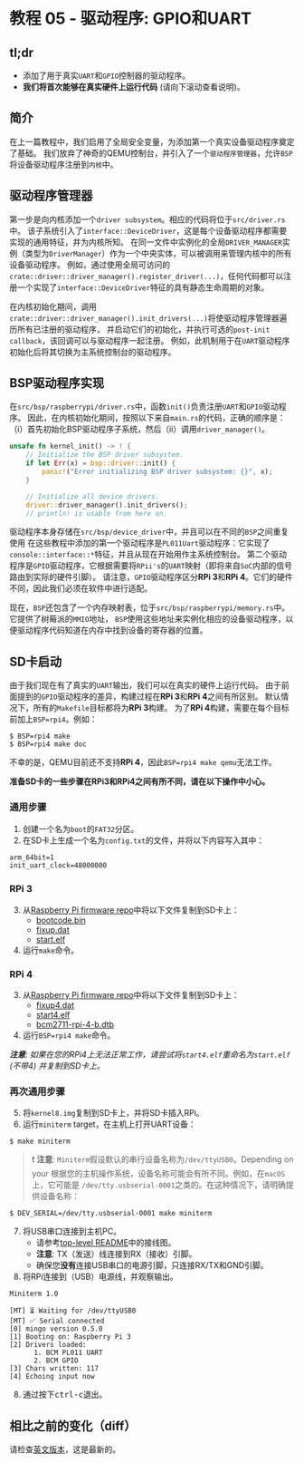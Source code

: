 # 教程 05 - 驱动程序: GPIO和UART

## tl;dr

- 添加了用于真实`UART`和`GPIO`控制器的驱动程序。
- **我们将首次能够在真实硬件上运行代码** (请向下滚动查看说明)。

## 简介

在上一篇教程中，我们启用了全局安全变量，为添加第一个真实设备驱动程序奠定了基础。
我们放弃了神奇的QEMU控制台，并引入了一个`驱动程序管理器`，允许`BSP`将设备驱动程序注册到`内核`中。

## 驱动程序管理器

第一步是向内核添加一个`driver subsystem`。相应的代码将位于`src/driver.rs`中。
该子系统引入了`interface::DeviceDriver`，这是每个设备驱动程序都需要实现的通用特征，并为内核所知。
在同一文件中实例化的全局`DRIVER_MANAGER`实例（类型为`DriverManager`）作为一个中央实体，可以被调用来管理内核中的所有设备驱动程序。
例如，通过使用全局可访问的`crate::driver::driver_manager().register_driver(...)`，任何代码都可以注册一个实现了`interface::DeviceDriver`特征的具有静态生命周期的对象。

在内核初始化期间，调用`crate::driver::driver_manager().init_drivers(...)`将使驱动程序管理器遍历所有已注册的驱动程序，
并启动它们的初始化，并执行可选的`post-init callback`，该回调可以与驱动程序一起注册。
例如，此机制用于在`UART`驱动程序初始化后将其切换为主系统控制台的驱动程序。

## BSP驱动程序实现

在`src/bsp/raspberrypi/driver.rs`中，函数`init()`负责注册`UART`和`GPIO`驱动程序。
因此，在内核初始化期间，按照以下来自`main.rs`的代码，正确的顺序是：
（i）首先初始化BSP驱动程序子系统，然后（ii）调用`driver_manager()`。

```rust
unsafe fn kernel_init() -> ! {
    // Initialize the BSP driver subsystem.
    if let Err(x) = bsp::driver::init() {
        panic!("Error initializing BSP driver subsystem: {}", x);
    }

    // Initialize all device drivers.
    driver::driver_manager().init_drivers();
    // println! is usable from here on.
```



驱动程序本身存储在`src/bsp/device_driver`中，并且可以在不同的`BSP`之间重复使用
在这些教程中添加的第一个驱动程序是`PL011Uart`驱动程序：它实现了`console::interface::*`特征，并且从现在开始用作主系统控制台。
第二个驱动程序是`GPIO`驱动程序，它根据需要将`RPii's`的`UART`映射（即将来自`SoC`内部的信号路由到实际的硬件引脚）。
请注意，`GPIO`驱动程序区分**RPi 3**和**RPi 4**。它们的硬件不同，因此我们必须在软件中进行适配。

现在，`BSP`还包含了一个内存映射表，位于`src/bsp/raspberrypi/memory.rs`中。它提供了树莓派的`MMIO`地址，
`BSP`使用这些地址来实例化相应的设备驱动程序，以便驱动程序代码知道在内存中找到设备的寄存器的位置。

## SD卡启动

由于我们现在有了真实的`UART`输出，我们可以在真实的硬件上运行代码。
由于前面提到的`GPIO`驱动程序的差异，构建过程在**RPi 3**和**RPi 4**之间有所区别。
默认情况下，所有的`Makefile`目标都将为**RPi 3**构建。
为了**RPi 4**构建，需要在每个目标前加上`BSP=rpi4`。例如：

```console
$ BSP=rpi4 make
$ BSP=rpi4 make doc
```

不幸的是，QEMU目前还不支持**RPi 4**，因此`BSP=rpi4 make qemu`无法工作。

**准备SD卡的一些步骤在RPi3和RPi4之间有所不同，请在以下操作中小心。**

### 通用步骤

1. 创建一个名为`boot`的`FAT32`分区。
2. 在SD卡上生成一个名为`config.txt`的文件，并将以下内容写入其中：

```txt
arm_64bit=1
init_uart_clock=48000000
```
### RPi 3

3. 从[Raspberry Pi firmware repo](https://github.com/raspberrypi/firmware/tree/master/boot)中将以下文件复制到SD卡上：
    - [bootcode.bin](https://github.com/raspberrypi/firmware/raw/master/boot/bootcode.bin)
    - [fixup.dat](https://github.com/raspberrypi/firmware/raw/master/boot/fixup.dat)
    - [start.elf](https://github.com/raspberrypi/firmware/raw/master/boot/start.elf)
4. 运行`make`命令。

### RPi 4

3. 从[Raspberry Pi firmware repo](https://github.com/raspberrypi/firmware/tree/master/boot)中将以下文件复制到SD卡上：
    - [fixup4.dat](https://github.com/raspberrypi/firmware/raw/master/boot/fixup4.dat)
    - [start4.elf](https://github.com/raspberrypi/firmware/raw/master/boot/start4.elf)
    - [bcm2711-rpi-4-b.dtb](https://github.com/raspberrypi/firmware/raw/master/boot/bcm2711-rpi-4-b.dtb)
4. 运行`BSP=rpi4 make`命令。


_**注意**: 如果在您的RPi4上无法正常工作，请尝试将`start4.elf`重命名为`start.elf` (不带4)
并复制到SD卡上。_

### 再次通用步骤

5. 将`kernel8.img`复制到SD卡上，并将SD卡插入RPi。
6. 运行`miniterm` target，在主机上打开UART设备：

```console
$ make miniterm
```

> ❗ **注意**: `Miniterm`假设默认的串行设备名称为`/dev/ttyUSB0`。Depending on your
> 根据您的主机操作系统，设备名称可能会有所不同。例如，在`macOS`上，它可能是
> `/dev/tty.usbserial-0001`之类的。在这种情况下，请明确提供设备名称：


```console
$ DEV_SERIAL=/dev/tty.usbserial-0001 make miniterm
```

7. 将USB串口连接到主机PC。
    - 请参考[top-level README](../README.md#-usb-serial-output)中的接线图。
    - **注意**: TX（发送）线连接到RX（接收）引脚。
    - 确保您**没有**连接USB串口的电源引脚，只连接RX/TX和GND引脚。
8. 将RPi连接到（USB）电源线，并观察输出。

```console
Miniterm 1.0

[MT] ⏳ Waiting for /dev/ttyUSB0
[MT] ✅ Serial connected
[0] mingo version 0.5.0
[1] Booting on: Raspberry Pi 3
[2] Drivers loaded:
      1. BCM PL011 UART
      2. BCM GPIO
[3] Chars written: 117
[4] Echoing input now
```

8. 通过按下<kbd>ctrl-c</kbd>退出。

## 相比之前的变化（diff）
请检查[英文版本](README.md#diff-to-previous)，这是最新的。